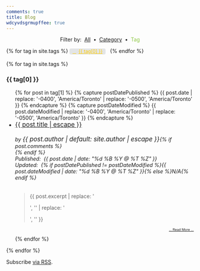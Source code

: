 ```yaml
---
comments: true
title: Blog
wdcyvdsgrmupffee: true
---
```


<style>
  .post-tag {
    background: rgba(79, 94, 104, 0.15);
    border-radius: 4px;
    color: rgb(255, 204, 0);
    display: inline-block;
    font-size: 90%;
    margin-right: .5rem;
    padding: 0 .5rem;
  }
  .post-tag:before {
    content: "\f02b";
    font-family: FontAwesome;
    padding-right: .5em;
  }
  .post-tag:hover {
    background: rgb(143, 200, 71);
    color: rgb(79, 94, 104);
    font-weight: bolder;
    text-decoration: none;
  }
</style>

<p style="text-align: center;">
  Filter by:&nbsp;
  <a href="{{ site.url }}/blog" rel="me">All</a>&nbsp;
  &bull;&nbsp; <a href="{{ site.url }}/blog/categories" rel="me">Category</a>&nbsp;
  &bull;&nbsp; <span style="color: rgb(143, 200, 71);">Tag</span>
</p>

<div class="tags-expo">
  <div class="tags-expo-list">
    {% for tag in site.tags %}
    <a class="post-tag" href="{{ site.url }}{{ page.url }}#{{ tag[0] | slugify }}" rel="me">{{ tag[0] }}</a>
    {% endfor %}
  </div>
  <br />
  <div class="tags-expo-section">
    {% for tag in site.tags %}
    <h3 id="{{ tag[0] | slugify }}">{{ tag[0] }}</h3>
    <ul class="tags-expo-posts">
      {% for post in tag[1] %}
      {% capture postDatePublished %}
      {{ post.date | replace: '-0400', 'America/Toronto' | replace: '-0500', 'America/Toronto' }}
      {% endcapture %}
      {% capture postDateModified %}
      {{ post.dateModified | replace: '-0400', 'America/Toronto' | replace: '-0500', 'America/Toronto' }}
      {% endcapture %}
      <li>
        <article class="h-entry">
          <div style="display: none;">
            <p class="p-name">{{ post.title | escape }}</p>
            <p class="u-uid">{{ post.url }}</p>
          </div>
          <span style="font-size: larger;">
            <a class="u-url" href="{{ site.url }}{{ post.url }}" rel="me">{{ post.title | escape }}</a>
          </span>
          <h6>
            <span style="float: right;">
              by <span class="p-author" style="font-size: larger; font-style: italic;">{{ post.author | default: site.author | escape }}</span>{% if post.comments %}<br />
              <a data-disqus-identifier="{{ post.url }}" href="{{ site.url }}{{ post.url }}#disqus_thread" rel="me"></a>{% endif %}
            </span>
            Published:&nbsp; <time class="dt-published" datetime="{{ post.date | date_to_xmlschema }}">{{ post.date | date: "%d %B %Y @ %T %Z" }}</time><br />
            Updated:&nbsp; {% if postDatePublished != postDateModified %}<time class="dt-updated" datetime="{{ post.dateModified | date_to_xmlschema }}">{{ post.dateModified | date: "%d %B %Y @ %T %Z" }}</time>{% else %}N/A{% endif %}
          </h6>
          <blockquote class="p-summary">
            {{ post.excerpt | replace: '<p>', '' | replace: '</p>', '' }}
          </blockquote>
          <div style="font-size: xx-small; text-align: right;">
            <a href="{{ site.url }}{{ post.url }}" rel="me">&hellip; Read More &hellip;</a><br />
            &nbsp;
          </div>
        </article>
      </li>
      {% endfor %}
    </ul>
    {% endfor %}
  </div>
</div>

<p class="rss-subscribe">
  Subscribe <a href="{{ site.url }}/feed.xml">via RSS</a>.
</p>
